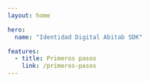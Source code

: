 ```yaml
---
layout: home

hero:
  name: "Identidad Digital Abitab SDK"

features:
  - title: Primeros pasos
    link: /primeros-pasos
---
```


